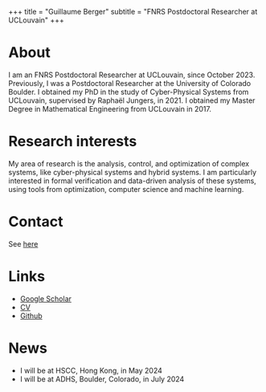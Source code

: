 +++
title = "Guillaume Berger"
subtitle = "FNRS Postdoctoral Researcher at UCLouvain"
+++

<!-- @def tags = ["syntax", "code"] -->

# About

<!-- \tableofcontents you can use \toc as well -->

I am an FNRS Postdoctoral Researcher at UCLouvain, since October 2023.
Previously, I was a Postdoctoral Researcher at the University of Colorado Boulder.
I obtained my PhD in the study of Cyber-Physical Systems from UCLouvain, supervised by Raphaël Jungers, in 2021.
I obtained my Master Degree in Mathematical Engineering from UCLouvain in 2017.

# Research interests

My area of research is the analysis, control, and optimization of complex systems, like cyber-physical systems and hybrid systems.
I am particularly interested in formal verification and data-driven analysis of these systems, using tools from optimization, computer science and machine learning.

# Contact

See [here](https://uclouvain.be/fr/repertoires/guillaume.berger)

# Links

* [Google Scholar](https://scholar.google.be/citations?user=z_q7fV0AAAAJ&hl=fr)
* [CV](/assets/cv.pdf)
* [Github](https://github.com/guberger)

# News

* I will be at HSCC, Hong Kong, in May 2024
* I will be at ADHS, Boulder, Colorado, in July 2024